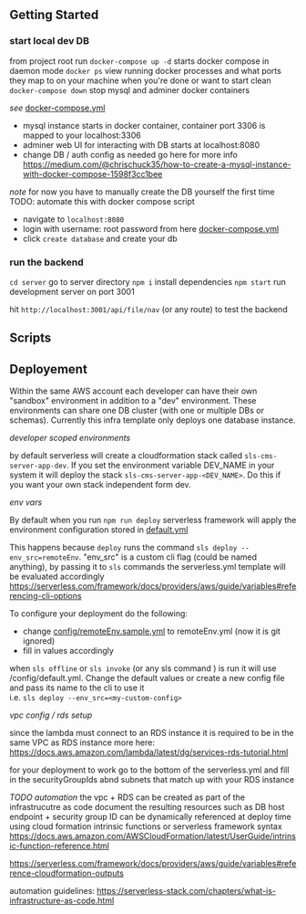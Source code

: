 

## Getting Started

### start local dev DB
from project root run 
`docker-compose up -d` starts docker compose in daemon mode
`docker ps` view running docker processes and what ports they map to on your machine
when you're done or want to start clean `docker-compose down` stop mysql and adminer docker containers

*see* [docker-compose.yml](docker-compose.yml)
* mysql instance starts in docker container, container port 3306 is mapped to your localhost:3306
* adminer web UI for interacting with DB starts at localhost:8080
* change DB / auth config as needed
go here for more info https://medium.com/@chrischuck35/how-to-create-a-mysql-instance-with-docker-compose-1598f3cc1bee

*note*
for now you have to manually create the DB yourself the first time
TODO: automate this with docker compose script
* navigate to `localhost:8080`
* login with username: root password from here [docker-compose.yml](docker-compose.yml)
* click `create database` and create your db

### run the backend
`cd server` go to server directory
`npm i` install dependencies
`npm start` run development server on port 3001

hit `http://localhost:3001/api/file/nav` (or any route) to test the backend


## Scripts


## Deployement

Within the same AWS account each developer can have their own "sandbox" environment in addition to a "dev" environment. These environments can share one DB cluster (with one or multiple DBs or schemas). Currently this infra template only deploys one database instance. 

*developer scoped environments*

by default serverless will create a cloudformation stack called `sls-cms-server-app-dev`. If you set the environment variable DEV_NAME in your system it will deploy the stack `sls-cms-server-app-<DEV_NAME>`. Do this if you want your own stack independent form dev. 

*env vars*

By default when you run `npm run deploy` serverless framework will apply the environment configuration stored in [default.yml](../server/config/default.yml)

This happens because `deploy` runs the command `sls deploy --env_src=remoteEnv`. "env_src" is a custom cli flag (could be named anything), by passing it to `sls` commands the serverless.yml template will be evaluated accordingly 
https://serverless.com/framework/docs/providers/aws/guide/variables#referencing-cli-options

To configure your deployment do the following:    
* change [config/remoteEnv.sample.yml](config/remoteEnv.sample.yml) to remoteEnv.yml (now it is git ignored)
* fill in values accordingly 

when `sls offline` or `sls invoke` (or any sls command ) is run it will use /config/default.yml. Change the default values or create a new config file and pass its name to the cli to use it   
i.e. `sls deploy --env_src=<my-custom-config>`

*vpc config / rds setup*

since the lambda must connect to an RDS instance it is required to be in the same VPC as RDS instance 
more here:  https://docs.aws.amazon.com/lambda/latest/dg/services-rds-tutorial.html

for your deployment to work go to the bottom of the serverless.yml and fill in the securityGroupIds abnd subnets that match up with your RDS instance

*TODO automation*
the vpc + RDS can be created as part of the infrastrucutre as code document
the resulting resources such as DB host endpoint + security group ID can be dynamically referenced at deploy time using cloud formation intrinsic functions
or serverless framework syntax
https://docs.aws.amazon.com/AWSCloudFormation/latest/UserGuide/intrinsic-function-reference.html

https://serverless.com/framework/docs/providers/aws/guide/variables#reference-cloudformation-outputs

automation guidelines:
https://serverless-stack.com/chapters/what-is-infrastructure-as-code.html


